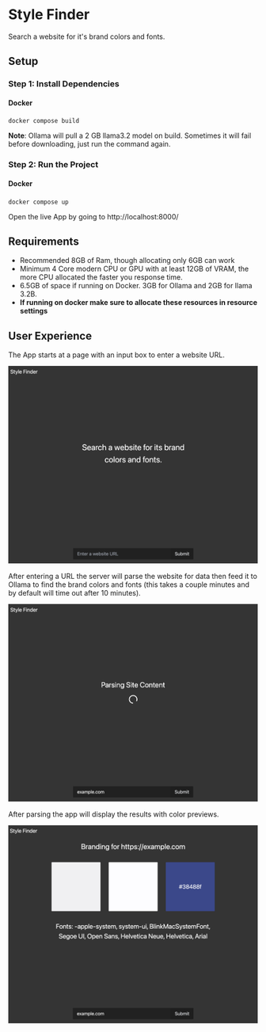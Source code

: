 # Style Finder

Search a website for it's brand colors and fonts.

## Setup

### Step 1: Install Dependencies

#### Docker

`docker compose build`

**Note**: Ollama will pull a 2 GB llama3.2 model on build. Sometimes it will fail before downloading, just run the command again.

### Step 2: Run the Project

#### Docker

`docker compose up`

Open the live App by going to http://localhost:8000/

## Requirements

-   Recommended 8GB of Ram, though allocating only 6GB can work
-   Minimum 4 Core modern CPU or GPU with at least 12GB of VRAM, the more CPU allocated the faster you response time.
-   6.5GB of space if running on Docker. 3GB for Ollama and 2GB for llama 3.2B.
-   **If running on docker make sure to allocate these resources in resource settings**

## User Experience

The App starts at a page with an input box to enter a website URL.

![Start Screen](./docs/assets/stylefinder_start.png)

After entering a URL the server will parse the website for data then feed it to Ollama to find the brand colors and fonts (this takes a couple minutes and by default will time out after 10 minutes).

![Parsing Screen](./docs/assets/stylefinder_parsing.png)

After parsing the app will display the results with color previews.

![Results Screen](./docs/assets/stylefinder_results.png)
